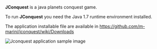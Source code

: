 **JConquest** is a java planets conquest game.

To run **JConquest** you need the Java 1.7 runtime environment installed.

The application installable file are available in https://github.com/m-marini/jconquest/wiki/Downloads

![Jconquest application sample image](https://raw.github.com/m-marini/jconquest/master/JConquest/images/jconquest-sample.png)
